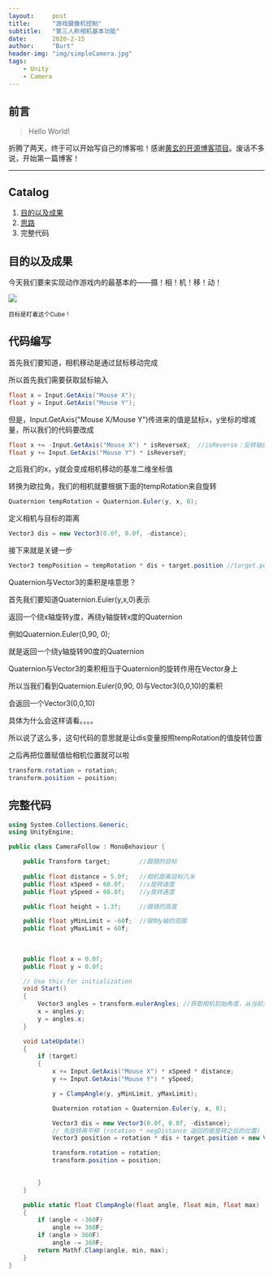 ```yaml
---
layout:     post
title:      "游戏摄像机控制"
subtitle:   "第三人称相机基本功能"
date:       2020-2-15
author:     "Burt"
header-img: "img/simpleCamera.jpg"
tags:
    - Unity
	- Camera
---
```




## 前言

> Hello World!

折腾了两天，终于可以开始写自己的博客啦！感谢[黄玄的开源博客项目](https://github.com/Huxpro/huxblog-boilerplate)。废话不多说，开始第一篇博客！

---

## Catalog


1. [目的以及成果](#目的以及成果)
4. [思路](#思路)
3. 完整代码








## 目的以及成果 



今天我们要来实现动作游戏内的最基本的——摄！相！机！移！动！

![](D:\BlogSpace\img\in-post\post-js-version\revolve.gif)

<small class="img-hint">目标是盯着这个Cube！</small>



## 代码编写

首先我们要知道，相机移动是通过鼠标移动完成

所以首先我们需要获取鼠标输入

```c#
float x = Input.GetAxis("Mouse X");
float y = Input.GetAxis("Mouse Y");
```

但是，Input.GetAxis("Mouse X/Mouse Y")传进来的值是鼠标x，y坐标的增减量，所以我们的代码要改成

```c#
float x += -Input.GetAxis("Mouse X") * isReverseX;	//isReverse：反转轴的值，1或者是-1
float y += Input.GetAxis("Mouse Y") * isReverseY;
```

之后我们的x，y就会变成相机移动的基准二维坐标值

转换为欧拉角，我们的相机就要根据下面的tempRotation来自旋转

```c#
Quaternion tempRotation = Quaternion.Euler(y, x, 0);
```

定义相机与目标的距离
```c#
Vector3 dis = new Vector3(0.0f, 0.0f, -distance);
```

接下来就是关键一步

```c#
Vector3 tempPosition = tempRotation * dis + target.position	//target.position是角色偏移量
```

Quaternion与Vector3的乘积是啥意思？

首先我们要知道Quaternion.Euler(y,x,0)表示

返回一个绕x轴旋转y度，再绕y轴旋转x度的Quaternion

例如Quaternion.Euler(0,90, 0);

就是返回一个绕y轴旋转90度的Quaternion

Quaternion与Vector3的乘积相当于Quaternion的旋转作用在Vector身上

所以当我们看到Quaternion.Euler(0,90, 0)与Vector3(0,0,10)的乘积

会返回一个Vector3(0,0,10)

具体为什么会这样请看。。。。

所以说了这么多，这句代码的意思就是让dis变量按照tempRotation的值旋转位置

之后再把位置赋值给相机位置就可以啦
```c#
transform.rotation = rotation;
transform.position = position;
```







## 完整代码

```c#
using System.Collections.Generic;
using UnityEngine;

public class CameraFollow : MonoBehaviour {

    public Transform target;		//跟随的目标
    
    public float distance = 5.0f;	//相机距离目标几米
    public float xSpeed = 60.0f;	//x旋转速度
    public float ySpeed = 60.0f;	//y旋转速度

    public float height = 1.3f;		//跟随的高度

    public float yMinLimit = -60f;	//限制y轴的范围
    public float yMaxLimit = 60f;
    
    
    
    public float x = 0.0f;
    public float y = 0.0f;

    // Use this for initialization
    void Start()
    {
        Vector3 angles = transform.eulerAngles;	//获取相机初始角度，从当前角度开始旋转
        x = angles.y;
        y = angles.x;
    }

    void LateUpdate()
    {
        if (target)
        {
           	x += Input.GetAxis("Mouse X") * xSpeed * distance;
            y += Input.GetAxis("Mouse Y") * ySpeed;

            y = ClampAngle(y, yMinLimit, yMaxLimit);

            Quaternion rotation = Quaternion.Euler(y, x, 0);

            Vector3 dis = new Vector3(0.0f, 0.0f, -distance);
            // 先旋转再平移 (rotation * negDistance 返回的是旋转之后的位置)
            Vector3 position = rotation * dis + target.position + new Vector3(0,height,0);

            transform.rotation = rotation;
            transform.position = position;

            
        }
    }

    public static float ClampAngle(float angle, float min, float max)
    {
        if (angle < -360F)
            angle += 360F;
        if (angle > 360F)
            angle -= 360F;
        return Mathf.Clamp(angle, min, max);
    }
}
```